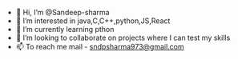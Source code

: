 - 👋 Hi, I’m @Sandeep-sharma
- 👀 I’m interested in java,C,C++,python,JS,React
- 🌱 I’m currently learning pthon
- 💞️ I’m looking to collaborate on projects where I can test my skills
- 📫 To reach me mail - sndpsharma973@gmail.com
<!---
Sandeep-S-Sh/Sandeep-S-Sh is a ✨ special ✨ repository because its `README.md` (this file) appears on your GitHub profile.
You can click the Preview link to take a look at your changes.
--->
